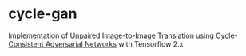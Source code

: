 # cycle-gan
Implementation of [Unpaired Image-to-Image Translation using Cycle-Consistent Adversarial Networks](https://arxiv.org/abs/1703.10593v6) with Tensorflow 2.x
